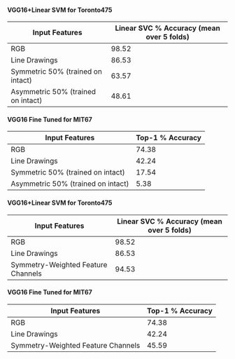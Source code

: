 #### VGG16+Linear SVM for Toronto475
| Input Features    | Linear SVC % Accuracy (mean over 5 folds) |
| ----------------  | ----------------------------------------- |
| RGB                                 | 98.52 |
| Line Drawings                       | 86.53 | 
| Symmetric 50%  (trained on intact)  | 63.57 |
| Asymmetric 50% (trained on intact)  | 48.61 |


#### VGG16 Fine Tuned for MIT67
| Input Features    | Top-1 % Accuracy |
| ----------------  | ----------------------------------------- |
| RGB                   | 74.38 |
| Line Drawings         | 42.24 |
| Symmetric 50% (trained on intact)   | 17.54 |
| Asymmetric 50% (trained on intact)   |  5.38 |


#### VGG16+Linear SVM for Toronto475
| Input Features    | Linear SVC % Accuracy (mean over 5 folds) |
| ----------------  | ----------------------------------------- |
| RGB                                 | 98.52 |
| Line Drawings                       | 86.53 | 
| Symmetry-Weighted Feature Channels  | 94.53 |


#### VGG16 Fine Tuned for MIT67
| Input Features    | Top-1 % Accuracy |
| ----------------  | ----------------------------------------- |
| RGB                                | 74.38 |
| Line Drawings                      | 42.24 |
| Symmetry-Weighted Feature Channels | 45.59 |
